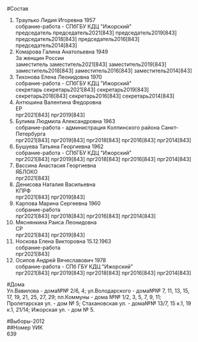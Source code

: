 #Состав  
1. Траулько Лидия Игоревна 1957  
    собрание-работа - СПбГБУ КДЦ "Ижорский"  
    председатель председатель2021[843] председатель2019[843] председатель2018[843] председатель2016[843] председатель2014[843]  
2. Комарова Галина Анатольевна 1949  
    За женщин России  
    заместитель заместитель2021[843] заместитель2019[843] заместитель2018[843] заместитель2016[843] заместитель2014[843]  
3. Тихонова Елена Леонидовна 1970  
    собрание-работа - СПбГБУ КДЦ "Ижорский"  
    секретарь секретарь2021[843] секретарь2019[843] секретарь2018[843] секретарь2016[843] секретарь2014[843]  
4. Антюшина Валентина Федоровна  
    ЕР  
    прг2021[843] прг2019[843]  
5. Булима Людмила Александровна 1963  
    собрание-работа - администрация Колпинского района Санкт-Петербурга  
    прг2021[843] прг2019[843] прг2018[843] прг2016[843] прг2014[843]  
6. Бушуева Татьяна Георгиевна 1962  
    собрание-работа - СПбГБУ КДЦ "Ижорский"  
    прг2021[843] прг2019[843] прг2018[843] прг2016[843] прг2014[843]  
7. Вассина Анастасия Георгиевна  
    ЯБЛОКО  
    прг2021[843]  
8. Денисова Наталия Васильевна  
    КПРФ  
    прг2021[843] прг2019[843]  
9. Карпова Марина Сергеевна 1960  
    собрание-работа  
    прг2021[843] прг2018[843] прг2016[843] прг2014[843]  
10. Мяснянкина Раиса Леонидовна  
    СР  
    прг2021[843] прг2019[843]  
11. Носкова Елена Викторовна 15.12.1963  
    собрание-работа  
    прг2021[843]  
12. Осипов Андрей Вячеславович 1978  
    собрание-работа - СПб ГБУ КДЦ "Ижорский"  
    прг2021[843] прг2019[843] прг2018[843] прг2016[843] прг2014[843]  

#Дома  
Ул.Вавилова - дома№№ 2/6, 4; ул.Володарского - дома№№ 7, 11, 13, 15, 17, 19, 21, 25, 27, 29; пл.Коммуны - дома №№ 1/2, 3, 5, 7, 9, 11; Пролетарская ул. - дом № 5; Стахановская ул. - дома№№ 13/7, 15 к.1, 19 к.1, 21/14; Ижорская ул. - дом № 5.  
  
#Выборы-2012  
##Номер УИК  
639  
